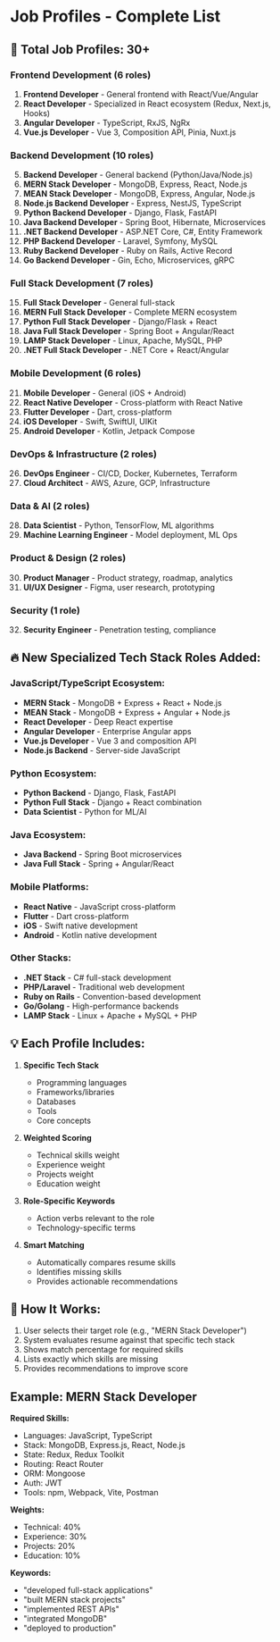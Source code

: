 # Job Profiles - Complete List

## 🎯 Total Job Profiles: 30+

### Frontend Development (6 roles)
1. **Frontend Developer** - General frontend with React/Vue/Angular
2. **React Developer** - Specialized in React ecosystem (Redux, Next.js, Hooks)
3. **Angular Developer** - TypeScript, RxJS, NgRx
4. **Vue.js Developer** - Vue 3, Composition API, Pinia, Nuxt.js

### Backend Development (10 roles)
5. **Backend Developer** - General backend (Python/Java/Node.js)
6. **MERN Stack Developer** - MongoDB, Express, React, Node.js
7. **MEAN Stack Developer** - MongoDB, Express, Angular, Node.js
8. **Node.js Backend Developer** - Express, NestJS, TypeScript
9. **Python Backend Developer** - Django, Flask, FastAPI
10. **Java Backend Developer** - Spring Boot, Hibernate, Microservices
11. **.NET Backend Developer** - ASP.NET Core, C#, Entity Framework
12. **PHP Backend Developer** - Laravel, Symfony, MySQL
13. **Ruby Backend Developer** - Ruby on Rails, Active Record
14. **Go Backend Developer** - Gin, Echo, Microservices, gRPC

### Full Stack Development (7 roles)
15. **Full Stack Developer** - General full-stack
16. **MERN Full Stack Developer** - Complete MERN ecosystem
17. **Python Full Stack Developer** - Django/Flask + React
18. **Java Full Stack Developer** - Spring Boot + Angular/React
19. **LAMP Stack Developer** - Linux, Apache, MySQL, PHP
20. **.NET Full Stack Developer** - .NET Core + React/Angular

### Mobile Development (6 roles)
21. **Mobile Developer** - General (iOS + Android)
22. **React Native Developer** - Cross-platform with React Native
23. **Flutter Developer** - Dart, cross-platform
24. **iOS Developer** - Swift, SwiftUI, UIKit
25. **Android Developer** - Kotlin, Jetpack Compose

### DevOps & Infrastructure (2 roles)
26. **DevOps Engineer** - CI/CD, Docker, Kubernetes, Terraform
27. **Cloud Architect** - AWS, Azure, GCP, Infrastructure

### Data & AI (2 roles)
28. **Data Scientist** - Python, TensorFlow, ML algorithms
29. **Machine Learning Engineer** - Model deployment, ML Ops

### Product & Design (2 roles)
30. **Product Manager** - Product strategy, roadmap, analytics
31. **UI/UX Designer** - Figma, user research, prototyping

### Security (1 role)
32. **Security Engineer** - Penetration testing, compliance

## 🔥 New Specialized Tech Stack Roles Added:

### JavaScript/TypeScript Ecosystem:
- **MERN Stack** - MongoDB + Express + React + Node.js
- **MEAN Stack** - MongoDB + Express + Angular + Node.js
- **React Developer** - Deep React expertise
- **Angular Developer** - Enterprise Angular apps
- **Vue.js Developer** - Vue 3 and composition API
- **Node.js Backend** - Server-side JavaScript

### Python Ecosystem:
- **Python Backend** - Django, Flask, FastAPI
- **Python Full Stack** - Django + React combination
- **Data Scientist** - Python for ML/AI

### Java Ecosystem:
- **Java Backend** - Spring Boot microservices
- **Java Full Stack** - Spring + Angular/React

### Mobile Platforms:
- **React Native** - JavaScript cross-platform
- **Flutter** - Dart cross-platform
- **iOS** - Swift native development
- **Android** - Kotlin native development

### Other Stacks:
- **.NET Stack** - C# full-stack development
- **PHP/Laravel** - Traditional web development
- **Ruby on Rails** - Convention-based development
- **Go/Golang** - High-performance backends
- **LAMP Stack** - Linux + Apache + MySQL + PHP

## 💡 Each Profile Includes:

1. **Specific Tech Stack**
   - Programming languages
   - Frameworks/libraries
   - Databases
   - Tools
   - Core concepts

2. **Weighted Scoring**
   - Technical skills weight
   - Experience weight
   - Projects weight
   - Education weight

3. **Role-Specific Keywords**
   - Action verbs relevant to the role
   - Technology-specific terms

4. **Smart Matching**
   - Automatically compares resume skills
   - Identifies missing skills
   - Provides actionable recommendations

## 🎯 How It Works:

1. User selects their target role (e.g., "MERN Stack Developer")
2. System evaluates resume against that specific tech stack
3. Shows match percentage for required skills
4. Lists exactly which skills are missing
5. Provides recommendations to improve score

## Example: MERN Stack Developer

**Required Skills:**
- Languages: JavaScript, TypeScript
- Stack: MongoDB, Express.js, React, Node.js
- State: Redux, Redux Toolkit
- Routing: React Router
- ORM: Mongoose
- Auth: JWT
- Tools: npm, Webpack, Vite, Postman

**Weights:**
- Technical: 40%
- Experience: 30%
- Projects: 20%
- Education: 10%

**Keywords:**
- "developed full-stack applications"
- "built MERN stack projects"
- "implemented REST APIs"
- "integrated MongoDB"
- "deployed to production"
